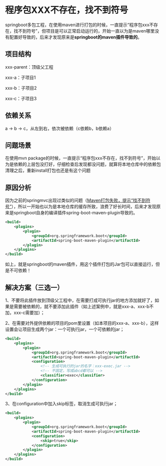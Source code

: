 # 程序包XXX不存在，找不到符号

springboot多包工程，在使用maven进行打包的时候，一直提示“程序包xxx不存在，找不到符号”，但项目是可以正常启动运行的，开始一直以为是maven哪里没有配置好导致的，后来才发现原来是**springboot的maven插件导致的**。

## 项目结构

xxx-parent：顶级父工程

xxx-a：子项目1

xxx-b：子项目2

xxx-c：子项目3

## 依赖关系

a -> b -> c，从左到右，依次被依赖（c依赖b，b依赖a）

## 问题场景

在使用mvn package的时候，一直提示“程序包xxx不存在，找不到符号”，开始以为是依赖的上层包没打好，仔细检查后发现都没问题，就算将本地仓库中的依赖包清理之后，重新install打包也还是有这个问题

## 原因分析

因为之前的springmvc出现过类似的问题（[Maven打包失败，提示“找不到符号”](https://www.jiweichengzhu.com/article/aaa381863d6b41f9b21ab9a28a0cf619)），所以一开始也以为是本地仓库的缓存所致，浪费了好长时间，后来才发现原来是springboot自身的编译插件spring-boot-maven-plugin导致的。

```xml
<build>
    <plugins>
        <plugin>
            <groupId>org.springframework.boot</groupId>
            <artifactId>spring-boot-maven-plugin</artifactId>
        </plugin>
    </plugins>
</build>
```

如上，就是springboot的maven插件，用这个插件打包的Jar包可以直接运行，但是不可依赖！

## 解决方案（三选一）

1、不要将此插件放到顶级父工程中，在需要打成可执行jar的地方添加就好了，如果是需要被依赖的，就不要添加此插件（如上述案例中，就是xxx-a、xxx-b不加，xxx-c需要加）；

2、在需要对外提供依赖的项目的pom里设置（如本项目的xxx-a、xxx-b），这样设置会让项目生成两个jar：一个可执行jar，一个可依赖的jar；

```xml
<build>
    <plugins>
        <plugin>
            <groupId>org.springframework.boot</groupId>
            <artifactId>spring-boot-maven-plugin</artifactId>
            <configuration>
                <!-- 生成可执行的jar的名字：xxx-exec.jar -->
                <!-- 不固定，写成abcd都可以 -->
                <classifier>exec</classifier>
            </configuration>
        </plugin>
    </plugins>
</build>
```

3、在configuration中加入skip标签，取消生成可执行jar；

```xml
<build>
    <plugins>
        <plugin>
            <groupId>org.springframework.boot</groupId>
            <artifactId>spring-boot-maven-plugin</artifactId>
            <configuration>
                <skip>true</skip>
            </configuration>
        </plugin>
    </plugins>
</build>
```
